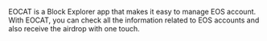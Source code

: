 EOCAT is a Block Explorer app that makes it easy to manage EOS account. With EOCAT, you can check all the information related to EOS accounts and also receive the airdrop with one touch.